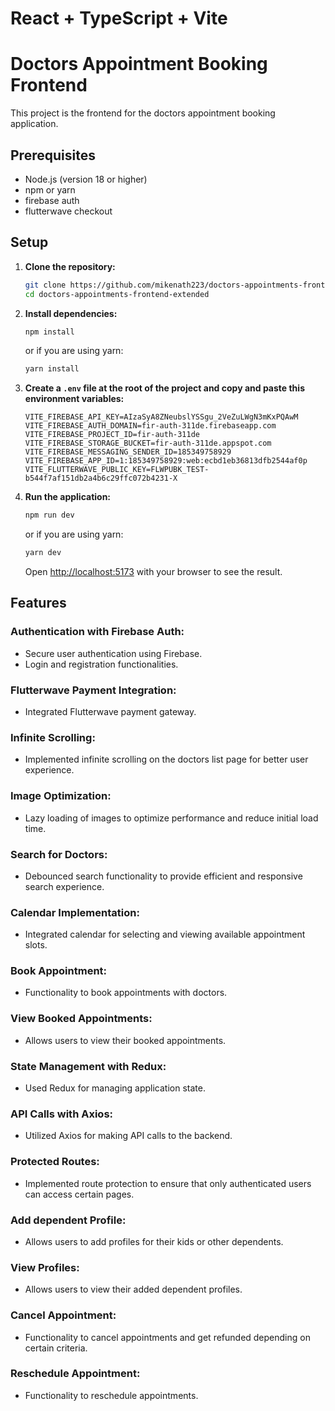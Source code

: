 # React + TypeScript + Vite

# Doctors Appointment Booking Frontend

This project is the frontend for the doctors appointment booking application.

## Prerequisites

- Node.js (version 18 or higher)
- npm or yarn
- firebase auth
- flutterwave checkout

## Setup

1. **Clone the repository:**

   ```sh
   git clone https://github.com/mikenath223/doctors-appointments-frontend-extended.git
   cd doctors-appointments-frontend-extended
   ```

2. **Install dependencies:**

   ```sh
   npm install
   ```

   or if you are using yarn:

   ```sh
   yarn install
   ```

3. **Create a `.env` file at the root of the project and copy and paste this environment variables:**

   ```plaintext
   VITE_FIREBASE_API_KEY=AIzaSyA8ZNeubslYSSgu_2VeZuLWgN3mKxPQAwM
   VITE_FIREBASE_AUTH_DOMAIN=fir-auth-311de.firebaseapp.com
   VITE_FIREBASE_PROJECT_ID=fir-auth-311de
   VITE_FIREBASE_STORAGE_BUCKET=fir-auth-311de.appspot.com
   VITE_FIREBASE_MESSAGING_SENDER_ID=185349758929
   VITE_FIREBASE_APP_ID=1:185349758929:web:ecbd1eb36813dfb2544af0p
   VITE_FLUTTERWAVE_PUBLIC_KEY=FLWPUBK_TEST-b544f7af151db2a4b6c29ffc072b4231-X
   ```

4. **Run the application:**

   ```sh
   npm run dev
   ```

   or if you are using yarn:

   ```sh
   yarn dev
   ```

   Open [http://localhost:5173](http://localhost:5173) with your browser to see the result.


## Features

### Authentication with Firebase Auth:

- Secure user authentication using Firebase.
- Login and registration functionalities.

### Flutterwave Payment Integration:

- Integrated Flutterwave payment gateway.

### Infinite Scrolling:

- Implemented infinite scrolling on the doctors list page for better user experience.

### Image Optimization:

- Lazy loading of images to optimize performance and reduce initial load time.

### Search for Doctors:

- Debounced search functionality to provide efficient and responsive search experience.

### Calendar Implementation:

- Integrated calendar for selecting and viewing available appointment slots.

### Book Appointment:

- Functionality to book appointments with doctors.

### View Booked Appointments:

- Allows users to view their booked appointments.

### State Management with Redux:

- Used Redux for managing application state.

### API Calls with Axios:

- Utilized Axios for making API calls to the backend.

### Protected Routes:

- Implemented route protection to ensure that only authenticated users can access certain pages.

### Add dependent Profile:

- Allows users to add profiles for their kids or other dependents.

### View Profiles:

- Allows users to view their added dependent profiles.

### Cancel Appointment:

- Functionality to cancel appointments and get refunded depending on certain criteria.

### Reschedule Appointment:

- Functionality to reschedule appointments.
